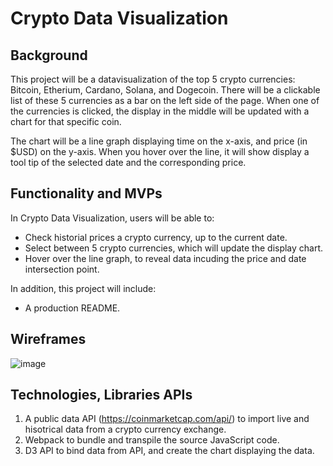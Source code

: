 # Crypto Data Visualization 

## Background 

This project will be a datavisualization of the 
top 5 crypto currencies: Bitcoin, Etherium, Cardano,
Solana, and Dogecoin. There will be a clickable list of
these 5 currencies as a bar on the left side of the 
page. When one of the currencies is clicked, the display
in the middle will be updated with a chart for that 
specific coin.

The chart will be a line graph displaying time on the
x-axis, and price (in $USD) on the y-axis. When you 
hover over the line, it will show display a tool tip
of the selected date and the corresponding price.

## Functionality and MVPs

In Crypto Data Visualization, users will be able to:

- Check historial prices a crypto currency, up to the 
current date.
- Select between 5 crypto currencies, which
will update the display chart.
- Hover over the line graph, to reveal data incuding the price
and date intersection point.

In addition, this project will include: 

- A production README.
 
## Wireframes

![image](https://user-images.githubusercontent.com/63963324/145434941-f5aab305-e3bf-4369-a407-9c17534c9d56.png)
 
## Technologies, Libraries APIs 

1. A public data API (https://coinmarketcap.com/api/) to import live and hisotrical data from a crypto currency exchange.
2. Webpack to bundle and transpile the source JavaScript code.
3. D3 API to bind data from API, and create the chart displaying the data.

